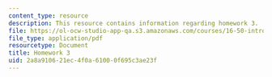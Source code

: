```yaml
---
content_type: resource
description: This resource contains information regarding homework 3.
file: https://ol-ocw-studio-app-qa.s3.amazonaws.com/courses/16-50-introduction-to-propulsion-systems-spring-2012/2a8a910621ec4f0a61000f695c3ae23f_MIT16_50S12_hw3.pdf
file_type: application/pdf
resourcetype: Document
title: Homework 3
uid: 2a8a9106-21ec-4f0a-6100-0f695c3ae23f
---
```


